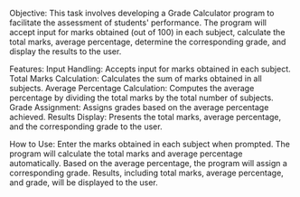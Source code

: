 Objective:
This task involves developing a Grade Calculator program to facilitate the assessment of students' performance. The program will accept input for marks obtained (out of 100) in each subject, calculate the total marks, average percentage, determine the corresponding grade, and display the results to the user.

Features:
Input Handling: Accepts input for marks obtained in each subject.
Total Marks Calculation: Calculates the sum of marks obtained in all subjects.
Average Percentage Calculation: Computes the average percentage by dividing the total marks by the total number of subjects.
Grade Assignment: Assigns grades based on the average percentage achieved.
Results Display: Presents the total marks, average percentage, and the corresponding grade to the user.


How to Use:
Enter the marks obtained in each subject when prompted.
The program will calculate the total marks and average percentage automatically.
Based on the average percentage, the program will assign a corresponding grade.
Results, including total marks, average percentage, and grade, will be displayed to the user.
